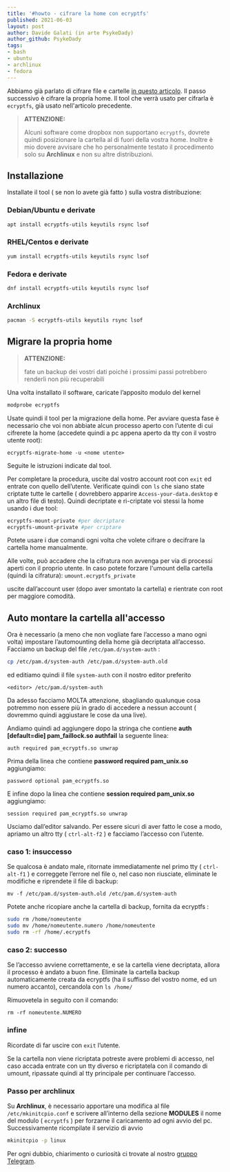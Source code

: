```yaml
---
title: '#howto - cifrare la home con ecryptfs' 
published: 2021-06-03
layout: post 
author: Davide Galati (in arte PsykeDady)
author_github: PsykeDady
tags: 
- bash 
- ubuntu 
- archlinux
- fedora
---
```




Abbiamo già parlato di cifrare file e cartelle [in questo articolo](https://linuxhub.it/articles/howto-cifrare-file-e-cartelle-con-cryfs-e-ecryptfs/). Il passo successivo è cifrare la propria home. Il tool che verrà usato per cifrarla è `ecryptfs`, già usato nell'articolo precedente.

> **ATTENZIONE:** 
>
> Alcuni software come dropbox non supportano `ecryptfs`, dovrete quindi posizionare la cartella al di fuori della vostra home.
> Inoltre è mio dovere avvisare che ho personalmente testato il procedimento solo su **Archlinux** e non su altre distribuzioni.



## Installazione 

Installate il tool ( se non lo avete già fatto ) sulla vostra distribuzione: 

### Debian/Ubuntu e derivate

```bash
apt install ecryptfs-utils keyutils rsync lsof
```

### RHEL/Centos e derivate

```bash
yum install ecryptfs-utils keyutils rsync lsof
```

### Fedora e derivate
```bash
dnf install ecryptfs-utils keyutils rsync lsof
```

### Archlinux

```bash
pacman -S ecryptfs-utils keyutils rsync lsof
```



## Migrare la propria home

> **ATTENZIONE:** 
>
> fate un backup dei vostri dati poiché i prossimi passi potrebbero renderli non più recuperabili



 Una volta installato il software, caricate l’apposito modulo del kernel

```bash
modprobe ecryptfs
```

Usate quindi il tool per la migrazione della home. Per avviare questa fase è necessario che voi non abbiate alcun processo aperto con l’utente di cui cifrerete la home (accedete quindi a pc appena aperto da tty con il vostro utente root):

`ecryptfs-migrate-home -u <nome utente>`

Seguite le istruzioni indicate dal tool.

Per completare la procedura, uscite dal vostro account root con `exit` ed entrate con quello dell’utente. 
Verificate quindi con `ls` che siano state criptate tutte le cartelle ( dovrebbero apparire `Access-your-data.desktop` e un altro file di testo).
Quindi decriptate e ri-criptate voi stessi la home usando i due tool:

```bash
ecryptfs-mount-private #per decriptare
ecryptfs-umount-private #per criptare
```

Potete usare i due comandi ogni volta che volete cifrare o decifrare la cartella home manualmente.

Alle volte, può accadere che la cifratura non avvenga per via di processi aperti con il proprio utente.
In caso potete forzare l'umount della cartella (quindi la cifratura):
`umount.ecryptfs_private`

uscite dall’account user (dopo aver smontato la cartella) e rientrate con root per maggiore comodità.


## Auto montare la cartella all'accesso 

Ora è necessario (a meno che non vogliate fare l’accesso a mano ogni volta) impostare l’automounting della home già decriptata all’accesso. Facciamo un backup del file `/etc/pam.d/system-auth` :

```bash 
cp /etc/pam.d/system-auth /etc/pam.d/system-auth.old
```

ed editiamo quindi il file `system-auth` con il nostro editor preferito

`<editor> /etc/pam.d/system-auth`

Da adesso facciamo MOLTA attenzione, sbagliando qualunque cosa potremmo non essere più in grado di accedere a nessun account ( dovremmo quindi aggiustare le cose da una live). 

Andiamo quindi ad aggiungere dopo la stringa che contiene **auth [default=die] pam_faillock.so authfail** la seguente linea:

`auth required pam_ecryptfs.so unwrap`

Prima della linea che contiene **password required pam_unix.so** aggiungiamo:

`password optional pam_ecryptfs.so`

E infine dopo la linea che contiene **session required pam_unix.so** aggiungiamo:

`session required pam_ecryptfs.so unwrap`

Usciamo dall’editor salvando. Per essere sicuri di aver fatto le cose a modo, apriamo un altro tty ( `ctrl-alt-f2` ) e facciamo l’accesso con l’utente. 

### caso 1: insuccesso
Se qualcosa è andato male, ritornate immediatamente nel primo tty ( `ctrl-alt-f1` )  e correggete l’errore nel file o, nel caso non riusciate, eliminate le modifiche e riprendete il file di backup:

`mv -f /etc/pam.d/system-auth.old /etc/pam.d/system-auth` 

Potete anche ricopiare anche la cartella di backup, fornita da ecryptfs :

```bash
sudo rm /home/nomeutente
sudo mv /home/nomeutente.numero /home/nomeutente
sudo rm -rf /home/.ecryptfs
```


### caso 2: successo
Se l’accesso avviene correttamente, e se la cartella viene decriptata, allora il processo è andato a buon fine.
Eliminate la cartella backup automaticamente creata da ecryptfs (ha il suffisso del vostro nome, ed un numero accanto), cercandola con 
`ls /home/` 

Rimuovetela in seguito con il comando:
```
rm -rf nomeutente.NUMERO
```


### infine
Ricordate di far uscire con `exit` l’utente. 

Se la cartella non viene ricriptata potreste avere problemi di accesso, nel caso accada entrate con un tty diverso e ricriptatela con il comando di umount, ripassate quindi al tty principale per continuare l’accesso. 



### Passo per archlinux 
Su **Archlinux**, è necessario apportare una modifica al file `/etc/mkinitcpio.conf` e scrivere all’interno della sezione **MODULES** il nome del modulo ( `ecryptfs` ) per forzarne il caricamento ad ogni avvio del pc.
Successivamente ricompilate il servizio di avvio

```bash
mkinitcpio -p linux
```



Per ogni dubbio, chiarimento o curiosità ci trovate al nostro [gruppo Telegram](https://t.me/linuxpeople).